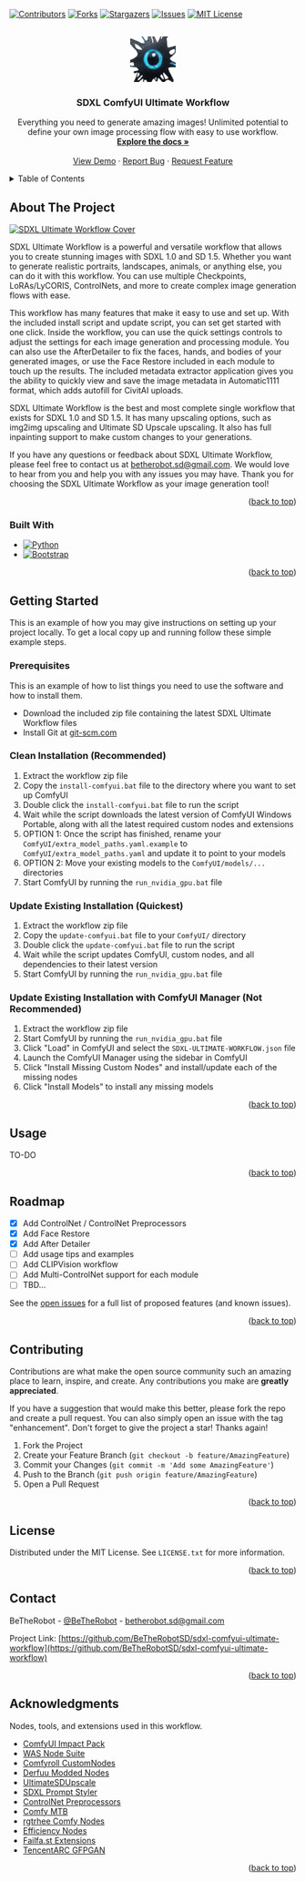 <a name="readme-top"></a>
[![Contributors][contributors-shield]][contributors-url]
[![Forks][forks-shield]][forks-url]
[![Stargazers][stars-shield]][stars-url]
[![Issues][issues-shield]][issues-url]
[![MIT License][license-shield]][license-url]



<!-- PROJECT LOGO -->
<br />
<div align="center">
  <a href="https://github.com/BeTheRobotSD/sdxl-comfyui-ultimate-workflow">
    <img src="assets/icon.png" alt="Logo" width="80" height="80">
  </a>

  <h3 align="center">SDXL ComfyUI Ultimate Workflow</h3>

  <p align="center">
    Everything you need to generate amazing images! Unlimited potential to define your own image processing flow with easy to use workflow.
    <br />
    <a href="https://github.com/BeTheRobotSD/sdxl-comfyui-ultimate-workflow"><strong>Explore the docs »</strong></a>
    <br />
    <br />
    <a href="https://github.com/BeTheRobotSD/sdxl-comfyui-ultimate-workflow">View Demo</a>
    ·
    <a href="https://github.com/BeTheRobotSD/sdxl-comfyui-ultimate-workflow/issues">Report Bug</a>
    ·
    <a href="https://github.com/BeTheRobotSD/sdxl-comfyui-ultimate-workflow/issues">Request Feature</a>
  </p>
</div>



<!-- TABLE OF CONTENTS -->
<details>
  <summary>Table of Contents</summary>
  <ol>
    <li>
      <a href="#about-the-project">About The Project</a>
      <ul>
        <li><a href="#built-with">Built With</a></li>
      </ul>
    </li>
    <li>
      <a href="#getting-started">Getting Started</a>
      <ul>
        <li><a href="#prerequisites">Prerequisites</a></li>
        <li><a href="#installation">Installation</a></li>
      </ul>
    </li>
    <li><a href="#usage">Usage</a></li>
    <li><a href="#roadmap">Roadmap</a></li>
    <li><a href="#contributing">Contributing</a></li>
    <li><a href="#license">License</a></li>
    <li><a href="#contact">Contact</a></li>
    <li><a href="#acknowledgments">Acknowledgments</a></li>
  </ol>
</details>



<!-- ABOUT THE PROJECT -->
## About The Project

[![SDXL Ultimate Workflow Cover][product-screenshot]](https://github.com/BeTheRobotSD/sdxl-comfyui-ultimate-workflow)

SDXL Ultimate Workflow is a powerful and versatile workflow that allows you to create stunning images with SDXL 1.0 and SD 1.5. Whether you want to generate realistic portraits, landscapes, animals, or anything else, you can do it with this workflow. You can use multiple Checkpoints, LoRAs/LyCORIS, ControlNets, and more to create complex image generation flows with ease.

This workflow has many features that make it easy to use and set up. With the included install script and update script, you can set get started with one click. Inside the workflow, you can use the quick settings controls to adjust the settings for each image generation and processing module. You can also use the AfterDetailer to fix the faces, hands, and bodies of your generated images, or use the Face Restore included in each module to touch up the results. The included metadata extractor application gives you the ability to quickly view and save the image metadata in Automatic1111 format, which adds autofill for CivitAI uploads.

SDXL Ultimate Workflow is the best and most complete single workflow that exists for SDXL 1.0 and SD 1.5. It has many upscaling options, such as img2img upscaling and Ultimate SD Upscale upscaling. It also has full inpainting support to make custom changes to your generations.

If you have any questions or feedback about SDXL Ultimate Workflow, please feel free to contact us at betherobot.sd@gmail.com. We would love to hear from you and help you with any issues you may have. Thank you for choosing the SDXL Ultimate Workflow as your image generation tool!

<p align="right">(<a href="#readme-top">back to top</a>)</p>



### Built With

* [![Python][Python.org]][Python-url]
* [![Bootstrap][Bootstrap.com]][Bootstrap-url]

<p align="right">(<a href="#readme-top">back to top</a>)</p>



<!-- GETTING STARTED -->
## Getting Started

This is an example of how you may give instructions on setting up your project locally.
To get a local copy up and running follow these simple example steps.

### Prerequisites

This is an example of how to list things you need to use the software and how to install them.
* Download the included zip file containing the latest SDXL Ultimate Workflow files
* Install Git at [git-scm.com](https://git-scm.com/download/win)

### Clean Installation (Recommended)

1. Extract the workflow zip file
2. Copy the `install-comfyui.bat` file to the directory where you want to set up ComfyUI
3. Double click the `install-comfyui.bat` file to run the script
4. Wait while the script downloads the latest version of ComfyUI Windows Portable, along with all the latest required custom nodes and extensions
5. OPTION 1: Once the script has finished, rename your `ComfyUI/extra_model_paths.yaml.example` to `ComfyUI/extra_model_paths.yaml` and update it to point to your models
6. OPTION 2: Move your existing models to the `ComfyUI/models/...` directories
7. Start ComfyUI by running the `run_nvidia_gpu.bat` file



### Update Existing Installation (Quickest)

1. Extract the workflow zip file
2. Copy the `update-comfyui.bat` file to your `ComfyUI/` directory
3. Double click the `update-comfyui.bat` file to run the script
4. Wait while the script updates ComfyUI, custom nodes, and all dependencies to their latest version
5. Start ComfyUI by running the `run_nvidia_gpu.bat` file


### Update Existing Installation with ComfyUI Manager (Not Recommended)

1. Extract the workflow zip file
2. Start ComfyUI by running the `run_nvidia_gpu.bat` file
3. Click "Load" in ComfyUI and select the `SDXL-ULTIMATE-WORKFLOW.json` file
4. Launch the ComfyUI Manager using the sidebar in ComfyUI
5. Click "Install Missing Custom Nodes" and install/update each of the missing nodes
6. Click "Install Models" to install any missing models



<p align="right">(<a href="#readme-top">back to top</a>)</p>



<!-- USAGE EXAMPLES -->
## Usage

TO-DO

<p align="right">(<a href="#readme-top">back to top</a>)</p>



<!-- ROADMAP -->
## Roadmap

- [x] Add ControlNet / ControlNet Preprocessors
- [x] Add Face Restore
- [x] Add After Detailer
- [ ] Add usage tips and examples
- [ ] Add CLIPVision workflow
- [ ] Add Multi-ControlNet support for each module
- [ ] TBD...

See the [open issues](https://github.com/BeTheRobotSD/sdxl-comfyui-ultimate-workflow/issues) for a full list of proposed features (and known issues).

<p align="right">(<a href="#readme-top">back to top</a>)</p>



<!-- CONTRIBUTING -->
## Contributing

Contributions are what make the open source community such an amazing place to learn, inspire, and create. Any contributions you make are **greatly appreciated**.

If you have a suggestion that would make this better, please fork the repo and create a pull request. You can also simply open an issue with the tag "enhancement".
Don't forget to give the project a star! Thanks again!

1. Fork the Project
2. Create your Feature Branch (`git checkout -b feature/AmazingFeature`)
3. Commit your Changes (`git commit -m 'Add some AmazingFeature'`)
4. Push to the Branch (`git push origin feature/AmazingFeature`)
5. Open a Pull Request

<p align="right">(<a href="#readme-top">back to top</a>)</p>



<!-- LICENSE -->
## License

Distributed under the MIT License. See `LICENSE.txt` for more information.

<p align="right">(<a href="#readme-top">back to top</a>)</p>



<!-- CONTACT -->
## Contact

BeTheRobot - [@BeTheRobot](https://civitai.com/user/BeTheRobot/models) - betherobot.sd@gmail.com

Project Link: [https://github.com/BeTheRobotSD/sdxl-comfyui-ultimate-workflow](https://github.com/BeTheRobotSD/sdxl-comfyui-ultimate-workflow)

<p align="right">(<a href="#readme-top">back to top</a>)</p>



<!-- ACKNOWLEDGMENTS -->
## Acknowledgments

Nodes, tools, and extensions used in this workflow.

* [ComfyUI Impact Pack](https://github.com/ltdrdata/ComfyUI-Impact-Pack)
* [WAS Node Suite](https://github.com/WASasquatch/was-node-suite-comfyui)
* [Comfyroll CustomNodes](https://github.com/RockOfFire/ComfyUI_Comfyroll_CustomNodes)
* [Derfuu Modded Nodes](https://github.com/Derfuu/Derfuu_ComfyUI_ModdedNodes)
* [UltimateSDUpscale](https://github.com/ssitu/ComfyUI_UltimateSDUpscale)
* [SDXL Prompt Styler](https://github.com/twri/sdxl_prompt_styler)
* [ControlNet Preprocessors](https://github.com/Fannovel16/comfyui_controlnet_aux)
* [Comfy MTB](https://github.com/melMass/comfy_mtb)
* [rgtrhee Comfy Nodes](https://github.com/rgthree/rgthree-comfy)
* [Efficiency Nodes](https://github.com/LucianoCirino/efficiency-nodes-comfyui)
* [Failfa.st Extensions](https://github.com/failfa-st/failfast-comfyui-extensions)
* [TencentARC GFPGAN](https://github.com/TencentARC/GFPGAN)


<p align="right">(<a href="#readme-top">back to top</a>)</p>



<!-- MARKDOWN LINKS & IMAGES -->
[contributors-shield]: https://img.shields.io/github/contributors/BeTheRobotSD/sdxl-comfyui-ultimate-workflow.svg?style=for-the-badge
[contributors-url]: https://github.com/BeTheRobotSD/sdxl-comfyui-ultimate-workflow/graphs/contributors
[forks-shield]: https://img.shields.io/github/forks/BeTheRobotSD/sdxl-comfyui-ultimate-workflow.svg?style=for-the-badge
[forks-url]: https://github.com/BeTheRobotSD/sdxl-comfyui-ultimate-workflow/network/members
[stars-shield]: https://img.shields.io/github/stars/BeTheRobotSD/sdxl-comfyui-ultimate-workflow.svg?style=for-the-badge
[stars-url]: https://github.com/BeTheRobotSD/sdxl-comfyui-ultimate-workflow/stargazers
[issues-shield]: https://img.shields.io/github/issues/BeTheRobotSD/sdxl-comfyui-ultimate-workflow.svg?style=for-the-badge
[issues-url]: https://github.com/BeTheRobotSD/sdxl-comfyui-ultimate-workflow/issues
[license-shield]: https://img.shields.io/github/license/BeTheRobotSD/sdxl-comfyui-ultimate-workflow.svg?style=for-the-badge
[license-url]: https://github.com/BeTheRobotSD/sdxl-comfyui-ultimate-workflow/blob/master/LICENSE.txt
[product-screenshot]: assets/COVER-v3_2.png

[Bootstrap.com]: https://img.shields.io/badge/Bootstrap-563D7C?style=for-the-badge&logo=bootstrap&logoColor=white
[Bootstrap-url]: https://getbootstrap.com
[Python.org]: https://img.shields.io/badge/Python-3776AB?style=for-the-badge&logo=python&logoColor=white
[Python-url]: https://python.org